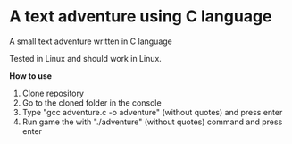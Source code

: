# A text adventure using C language
A small text adventure written in C language

Tested in Linux and should work in Linux.

<b>How to use</b>
1. Clone repository
2. Go to the cloned folder in the console
3. Type "gcc adventure.c -o adventure" (without quotes) and press enter
4. Run game the with "./adventure" (without quotes) command and press enter
